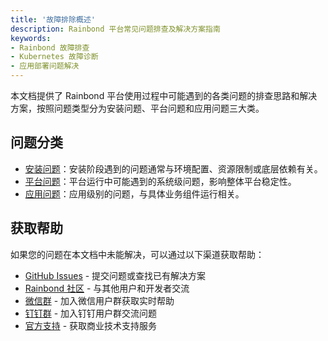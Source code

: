 ```yaml
---
title: '故障排除概述'
description: Rainbond 平台常见问题排查及解决方案指南
keywords:
- Rainbond 故障排查
- Kubernetes 故障诊断
- 应用部署问题解决
---
```


本文档提供了 Rainbond 平台使用过程中可能遇到的各类问题的排查思路和解决方案，按照问题类型分为安装问题、平台问题和应用问题三大类。

## 问题分类

- [安装问题](./install.md)：安装阶段遇到的问题通常与环境配置、资源限制或底层依赖有关。
- [平台问题](./cluster-connect.md)：平台运行中可能遇到的系统级问题，影响整体平台稳定性。
- [应用问题](./common.md)：应用级别的问题，与具体业务组件运行相关。

## 获取帮助

如果您的问题在本文档中未能解决，可以通过以下渠道获取帮助：

- [GitHub Issues](https://github.com/goodrain/rainbond/issues) - 提交问题或查找已有解决方案
- [Rainbond 社区](https://t.goodrain.com/) - 与其他用户和开发者交流
- [微信群](/docs/support#微信群) - 加入微信用户群获取实时帮助
- [钉钉群](/docs/support#钉钉群) - 加入钉钉用户群交流问题
- [官方支持](https://p5yh4rek1e.feishu.cn/share/base/shrcn4dG9z5zvbZZWd1MFf6ILBg/) - 获取商业技术支持服务

